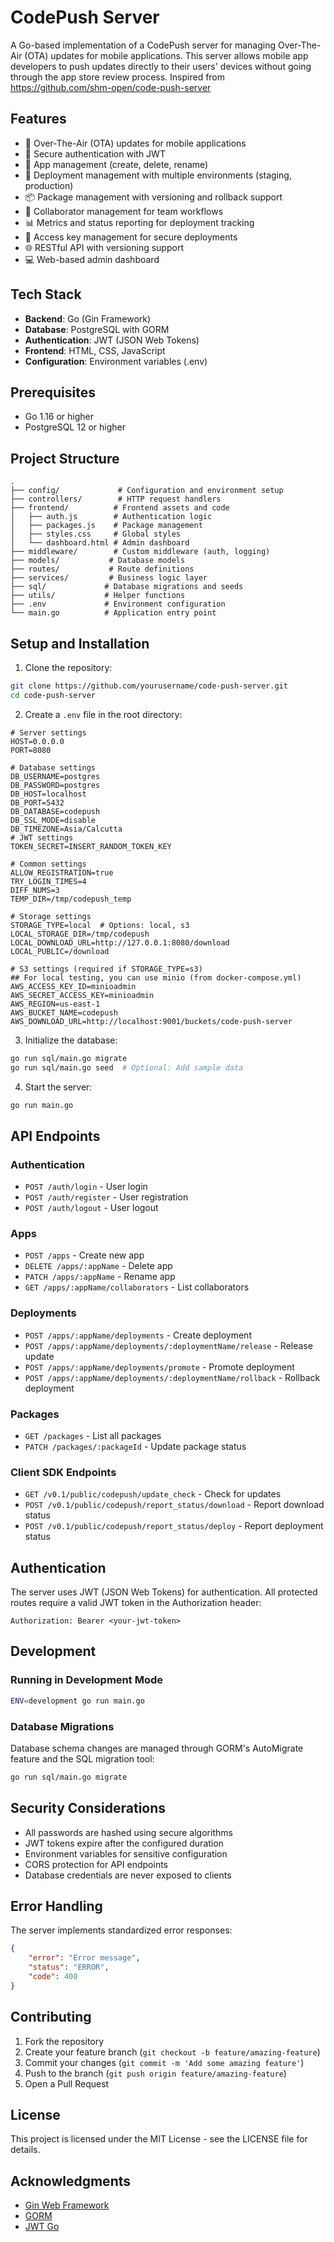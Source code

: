 # CodePush Server

A Go-based implementation of a CodePush server for managing Over-The-Air (OTA) updates for mobile applications. This server allows mobile app developers to push updates directly to their users' devices without going through the app store review process. Inspired from https://github.com/shm-open/code-push-server

## Features

- 🚀 Over-The-Air (OTA) updates for mobile applications
- 🔐 Secure authentication with JWT
- 📱 App management (create, delete, rename)
- 🔄 Deployment management with multiple environments (staging, production)
- 📦 Package management with versioning and rollback support
- 👥 Collaborator management for team workflows
- 📊 Metrics and status reporting for deployment tracking
- 🔑 Access key management for secure deployments
- 🌐 RESTful API with versioning support
- 💻 Web-based admin dashboard

## Tech Stack

- **Backend**: Go (Gin Framework)
- **Database**: PostgreSQL with GORM
- **Authentication**: JWT (JSON Web Tokens)
- **Frontend**: HTML, CSS, JavaScript
- **Configuration**: Environment variables (.env)

## Prerequisites

- Go 1.16 or higher
- PostgreSQL 12 or higher

## Project Structure
```
.
├── config/             # Configuration and environment setup
├── controllers/        # HTTP request handlers
├── frontend/          # Frontend assets and code
│   ├── auth.js        # Authentication logic
│   ├── packages.js    # Package management
│   ├── styles.css     # Global styles
│   └── dashboard.html # Admin dashboard
├── middleware/        # Custom middleware (auth, logging)
├── models/           # Database models
├── routes/           # Route definitions
├── services/         # Business logic layer
├── sql/             # Database migrations and seeds
├── utils/           # Helper functions
├── .env             # Environment configuration
└── main.go          # Application entry point
```

## Setup and Installation

1. Clone the repository:
```bash
git clone https://github.com/yourusername/code-push-server.git
cd code-push-server
```

2. Create a `.env` file in the root directory:
```env
# Server settings
HOST=0.0.0.0
PORT=8080

# Database settings
DB_USERNAME=postgres
DB_PASSWORD=postgres
DB_HOST=localhost
DB_PORT=5432
DB_DATABASE=codepush
DB_SSL_MODE=disable
DB_TIMEZONE=Asia/Calcutta
# JWT settings
TOKEN_SECRET=INSERT_RANDOM_TOKEN_KEY

# Common settings
ALLOW_REGISTRATION=true
TRY_LOGIN_TIMES=4
DIFF_NUMS=3
TEMP_DIR=/tmp/codepush_temp

# Storage settings
STORAGE_TYPE=local  # Options: local, s3
LOCAL_STORAGE_DIR=/tmp/codepush
LOCAL_DOWNLOAD_URL=http://127.0.0.1:8080/download
LOCAL_PUBLIC=/download

# S3 settings (required if STORAGE_TYPE=s3)
## For local testing, you can use minio (from docker-compose.yml)
AWS_ACCESS_KEY_ID=minioadmin
AWS_SECRET_ACCESS_KEY=minioadmin
AWS_REGION=us-east-1
AWS_BUCKET_NAME=codepush
AWS_DOWNLOAD_URL=http://localhost:9001/buckets/code-push-server
```

3. Initialize the database:
```bash
go run sql/main.go migrate
go run sql/main.go seed  # Optional: Add sample data
```

4. Start the server:
```bash
go run main.go
```

## API Endpoints

### Authentication
- `POST /auth/login` - User login
- `POST /auth/register` - User registration
- `POST /auth/logout` - User logout

### Apps
- `POST /apps` - Create new app
- `DELETE /apps/:appName` - Delete app
- `PATCH /apps/:appName` - Rename app
- `GET /apps/:appName/collaborators` - List collaborators

### Deployments
- `POST /apps/:appName/deployments` - Create deployment
- `POST /apps/:appName/deployments/:deploymentName/release` - Release update
- `POST /apps/:appName/deployments/promote` - Promote deployment
- `POST /apps/:appName/deployments/:deploymentName/rollback` - Rollback deployment

### Packages
- `GET /packages` - List all packages
- `PATCH /packages/:packageId` - Update package status

### Client SDK Endpoints
- `GET /v0.1/public/codepush/update_check` - Check for updates
- `POST /v0.1/public/codepush/report_status/download` - Report download status
- `POST /v0.1/public/codepush/report_status/deploy` - Report deployment status

## Authentication

The server uses JWT (JSON Web Tokens) for authentication. All protected routes require a valid JWT token in the Authorization header:

```http
Authorization: Bearer <your-jwt-token>
```

## Development

### Running in Development Mode
```bash
ENV=development go run main.go
```

### Database Migrations
Database schema changes are managed through GORM's AutoMigrate feature and the SQL migration tool:
```bash
go run sql/main.go migrate
```

## Security Considerations

- All passwords are hashed using secure algorithms
- JWT tokens expire after the configured duration
- Environment variables for sensitive configuration
- CORS protection for API endpoints
- Database credentials are never exposed to clients

## Error Handling

The server implements standardized error responses:
```json
{
    "error": "Error message",
    "status": "ERROR",
    "code": 400
}
```

## Contributing

1. Fork the repository
2. Create your feature branch (`git checkout -b feature/amazing-feature`)
3. Commit your changes (`git commit -m 'Add some amazing feature'`)
4. Push to the branch (`git push origin feature/amazing-feature`)
5. Open a Pull Request

## License

This project is licensed under the MIT License - see the LICENSE file for details.

## Acknowledgments

- [Gin Web Framework](https://github.com/gin-gonic/gin)
- [GORM](https://gorm.io/)
- [JWT Go](https://github.com/golang-jwt/jwt)
```

